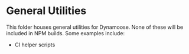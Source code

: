# General Utilities

This folder houses general utilities for Dynamoose. None of these will be included in NPM builds. Some examples include:

- CI helper scripts

